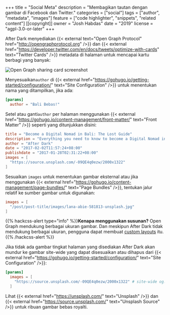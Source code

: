 +++
title = "Social Meta"
description = "Membagikan tautan dengan gambar di Facebook dan Twitter."
categories = ["social"]
tags = ["author", "metadata", "images"]
feature = ["code highlighter", "snippets", "related content"]
[[copyright]]
  owner = "Josh Habdas"
  date = "2019"
  license = "agpl-3.0-or-later"
+++

After Dark menyediakan {{< external text="Open Graph Protocol" href="http://opengraphprotocol.org" />}} dan {{< external href="https://developer.twitter.com/en/docs/tweets/optimize-with-cards" text="Twitter Cards" />}} metadata di halaman untuk mencapai kartu berbagi yang banyak:

![Open Graph sharing card screenshot](/images/instant-view-fs8.png "Contoh kartu berbagi Open Graph yang dihasilkan oleh by After Dark")

Menyesuaikan`author` di {{< external href="https://gohugo.io/getting-started/configuration/" text="Site Configuration" />}} untuk menentukan nama yang ditampilkan, jika ada:

```toml
[params]
  author = "Bali Bebas!"
```

Setel atau ganti`author` per halaman menggunakan {{< external href="https://gohugo.io/content-management/front-matter/" text="Front Matter" />}} seperti yang ditunjukkan disini:

```toml
title = "Become a Digital Nomad in Bali: The Lost Guide"
description = "Everything you need to know to become a Digital Nomad in Bali."
author = "After Dark"
date = "2017-02-02T11:57:24+08:00"
publishdate = "2017-01-28T02:31:22+08:00"
images = [
  "https://source.unsplash.com/-09QE4q0ezw/2000x1322"
]
```

Sesuaikan `images` untuk menentukan gambar eksternal atau jika menggunakan {{< external href="https://gohugo.io/content-management/page-bundles/" text="Page Bundles" />}}, tentukan jalur relatif ke sumber gambar untuk digunakan:

```toml
images = [
  "/post/post-title/images/lana-abie-581813-unsplash.jpg"
]
```

{{% hackcss-alert type="info" %}}**Kenapa menggunakan susunan?** Open Graph mendukung berbagai ukuran gambar. Dan meskipun After Dark tidak mendukung berbagai ukuran, pengguna dapat membuat [custom layouts](../custom-layouts) itu.{{% /hackcss-alert %}}

Jika tidak ada gambar tingkat halaman yang disediakan After Dark akan mundur ke gambar site-wide yang dapat disesuaikan atau dihapus dari {{< external href="https://gohugo.io/getting-started/configuration/" text="Site Configuration" />}}:

```toml
[params]
  images = [
    "https://source.unsplash.com/-09QE4q0ezw/2000x1322" # site-wide og:image
  ]
```

Lihat {{< external href="https://unsplash.com/" text="Unsplash" />}} dan {{< external href="https://source.unsplash.com/" text="Unsplash Source" />}} untuk ribuan gambar bebas royalti.

